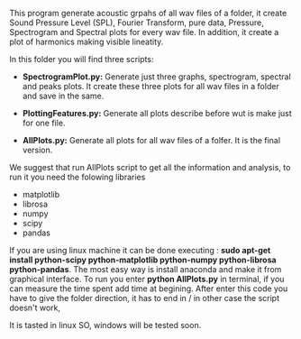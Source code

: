 This program generate acoustic grpahs of all wav files of a folder, it create Sound Pressure Level (SPL), Fourier Transform, pure data, Pressure, Spectrogram and Spectral plots for every wav file.
In addition, it create a plot of harmonics making visible lineatity. 

In this folder you will find three scripts:

*  **SpectrogramPlot.py:**
Generate just three graphs, spectrogram, spectral and peaks plots. It create these three plots for all wav files in a folder and save in the same.

*  **PlottingFeatures.py:**
Generate all plots describe before wut is make just for one file.

*  **AllPlots.py:**
  Generate all plots for all wav files of a folfer. It is the final version.
  
  
We suggest that run AllPlots script to get all the information and analysis, to run it you need the folowing libraries

* matplotlib
* librosa
* numpy
* scipy
* pandas
 
If you are using linux machine it can be done executing : **sudo apt-get install python-scipy python-matplotlib python-numpy python-librosa python-pandas**. The most easy way is install anaconda and make it from graphical interface.
To run you enter **python  AllPlots.py** in terminal, if you can measure the time spent add time at begining. 
After enter this code you have to give the folder direction, it has to end in / in other case the script doesn't work,

It is tasted in linux SO, windows will be tested soon.
  
  
 
  
